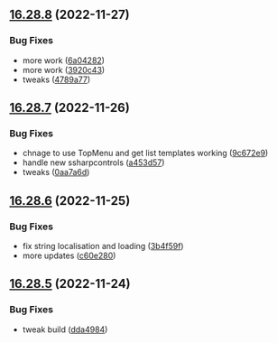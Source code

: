 ## [16.28.8](https://github.com/phandcock/GrampsView/compare/v16.28.7...v16.28.8) (2022-11-27)


### Bug Fixes

* more work ([6a04282](https://github.com/phandcock/GrampsView/commit/6a04282e5eea374800e4f5d90c75f21a4e90d04e))
* more work ([3920c43](https://github.com/phandcock/GrampsView/commit/3920c4393c1cb0737afc77f591180c64f3008f75))
* tweaks ([4789a77](https://github.com/phandcock/GrampsView/commit/4789a77c4587315e7f237c187fb394ab80d0c238))



## [16.28.7](https://github.com/phandcock/GrampsView/compare/v16.28.6...v16.28.7) (2022-11-26)


### Bug Fixes

* chnage to use TopMenu and get list templates working ([9c672e9](https://github.com/phandcock/GrampsView/commit/9c672e9952069b6aa578d48d44c52e2788d1322e))
* handle new ssharpcontrols ([a453d57](https://github.com/phandcock/GrampsView/commit/a453d57ab39278a615277a260e3896992dce7486))
* tweaks ([0aa7a6d](https://github.com/phandcock/GrampsView/commit/0aa7a6d2748576ea08628e464b7484b458fb804c))



## [16.28.6](https://github.com/phandcock/GrampsView/compare/v16.28.5...v16.28.6) (2022-11-25)


### Bug Fixes

* fix string localisation and loading ([3b4f59f](https://github.com/phandcock/GrampsView/commit/3b4f59fb228b9a9a35705139e8867d4a61fe5fbc))
* more updates ([c60e280](https://github.com/phandcock/GrampsView/commit/c60e2808b47231a506fc8f13261dd6c42a339972))



## [16.28.5](https://github.com/phandcock/GrampsView/compare/v16.28.4...v16.28.5) (2022-11-24)


### Bug Fixes

* tweak build ([dda4984](https://github.com/phandcock/GrampsView/commit/dda498432fb71bb6486ff5c1f2258198157a220e))



